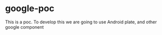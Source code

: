 # google-poc
This is a poc. To develop this we are going to use Android plate, and other google component 
